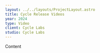 ```yaml
---
layout: ../../layouts/ProjectLayout.astro
title: Cycle Release Videos
year: 2024
type: Video
client: Cycle Labs
studio: Cycle Labs
---
```


Content
